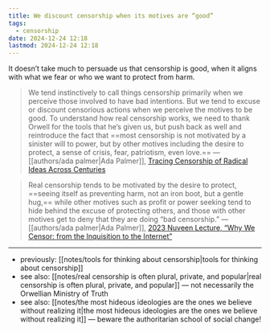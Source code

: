 ```yaml
---
title: We discount censorship when its motives are “good”
tags:
  - censorship
date: 2024-12-24 12:18
lastmod: 2024-12-24 12:18
---
```

It doesn’t take much to persuade us that censorship is good, when it aligns with what we fear or who we want to protect from harm. 

> We tend instinctively to call things censorship primarily when we perceive those involved to have bad intentions. But we tend to excuse or discount censorious actions when we perceive the motives to be good. To understand how real censorship works, we need to thank Orwell for the tools that he’s given us, but push back as well and reintroduce the fact that ==most censorship is not motivated by a sinister will to power, but by other motives including the desire to protect, a sense of crisis, fear, patriotism, even love.== —[[authors/ada palmer|Ada Palmer]], [Tracing Censorship of Radical Ideas Across Centuries](https://www.youtube.com/watch?v=0HyXTIWcP4A)

> Real censorship tends to be motivated by the desire to protect, ==seeing itself as preventing harm, not an iron boot, but a gentle hug,== while other motives such as profit or power seeking tend to hide behind the excuse of protecting others, and those with other motives get to deny that they are doing “bad censorship.” —[[authors/ada palmer|Ada Palmer]], [2023 Nuveen Lecture, “Why We Censor: from the Inquisition to the Internet”](https://www.youtube.com/watch?feature=shared&v=uMMJb3AxA0s)

---
- previously: [[notes/tools for thinking about censorship|tools for thinking about censorship]]
- see also: [[notes/real censorship is often plural, private, and popular|real censorship is often plural, private, and popular]] — not necessarily the Orwellian Ministry of Truth
- see also: [[notes/the most hideous ideologies are the ones we believe without realizing it|the most hideous ideologies are the ones we believe without realizing it]] — beware  the authoritarian school of social change!